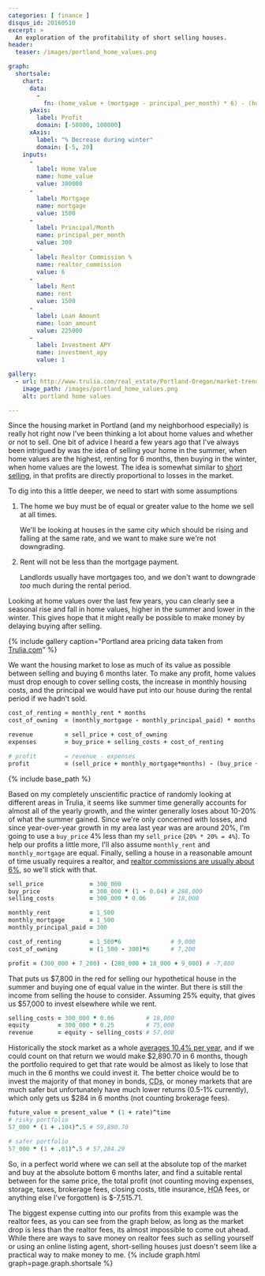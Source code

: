 ```yaml
---
categories: [ finance ]
disqus_id: 20160510
excerpt: >
  An exploration of the profitability of short selling houses.
header:
  teaser: /images/portland_home_values.png

graph:
  shortsale:
    chart:
      data:
        -
          fn: (home_value + (mortgage - principal_per_month) * 6) - (home_value * (100 - x)/100 + home_value * realtor_commission/100 + rent * 6) + ((home_value - loan_amount) - home_value*realtor_commission/100)*(nthRoot(1+investment_apy/100, 2) - 1)
      yAxis:
        label: Profit
        domain: [-50000, 100000]
      xAxis:
        label: "% Decrease during winter"
        domain: [-5, 20]
    inputs:
      -
        label: Home Value
        name: home_value
        value: 300000
      -
        label: Mortgage
        name: mortgage
        value: 1500
      -
        label: Principal/Month
        name: principal_per_month
        value: 300
      -
        label: Realtor Commission %
        name: realtor_commission
        value: 6
      -
        label: Rent
        name: rent
        value: 1500
      -
        label: Loan Amount
        name: loan_amount
        value: 225000
      -
        label: Investment APY
        name: investment_apy
        value: 1

gallery:
  - url: http://www.trulia.com/real_estate/Portland-Oregon/market-trends/
    image_path: /images/portland_home_values.png
    alt: portland home values 

---
```

Since the housing market in Portland (and my neighborhood especially) is really
hot right now I've been thinking a lot about home values and whether or not to sell.
One bit of advice I heard a few years ago that I've always been intrigued by was the
idea of selling your home in the summer, when home values are the highest, renting
for 6 months, then buying in the winter, when home values are the lowest. The idea is
somewhat similar to [short selling](https://en.wikipedia.org/wiki/Short_(finance)), 
in that profits are directly proportional to losses in the market.

To dig into this a little deeper, we need to start with some assumptions

  1. The home we buy must be of equal or greater value to the home we sell at all times.

     We'll be looking at houses in the same city which should be rising and falling
     at the same rate, and we want to make sure we're not downgrading.

  2. Rent will not be less than the mortgage payment.
  
     Landlords usually have mortgages too, and we don't want to downgrade _too_
     much during the rental period.

Looking at home values over the last few years, you can clearly see a seasonal rise and fall in home values,
higher in the summer and lower in the winter.  This gives hope that it might really
be possible to make money by delaying buying after selling.

{% include gallery caption="Portland area pricing data taken from [Trulia.com](http://www.trulia.com)" %}

We want the housing market to lose as much of its value as possible between selling and buying 6 months later.  To make any profit, home values must drop enough to cover selling costs, the increase in monthly housing costs, and the principal we would have put into our house during the rental period if we hadn't sold.

```ruby
cost_of_renting = monthly_rent * months
cost_of_owning  = (monthly_mortgage - monthly_principal_paid) * months

revenue         = sell_price + cost_of_owning
expenses        = buy_price + selling_costs + cost_of_renting

# profit        = revenue - expenses
profit          = (sell_price + monthly_mortgage*months) - (buy_price + selling_costs + monthly_rent*months - monthly_principal_paid*months)
```

{% include base_path %}

Based on my completely unscientific practice of randomly looking at different
areas in Trulia, it seems like summer time generally accounts for almost all of
the yearly growth, and the winter generally loses about 10-20% of what the
summer gained.  Since we're only concerned with losses, and since year-over-year
growth in my area last year was are around 20%, I'm going to use a `buy_price`
4% less than my `sell_price` (`20% * 20% = 4%`). To help our profits a little
more, I'll also assume `monthly_rent` and `monthly_mortgage` are equal.  Finally,
selling a house in a reasonable amount of time usually requires a realtor, and
[realtor commissions are usually about 6%](http://www.mortgagecalculator.biz/c/commissions.php), so we'll stick with that.

```ruby
sell_price             = 300_000
buy_price              = 300_000 * (1 - 0.04) # 288,000
selling_costs          = 300_000 * 0.06       # 18,000

monthly_rent           = 1_500
monthly_mortgage       = 1_500
monthly_principal_paid = 300

cost_of_renting        = 1_500*6              # 9,000
cost_of_owning         = (1_500 - 300)*6      # 7,200

profit = (300_000 + 7_200) - (288_000 + 18_000 + 9_000) # -7,800
```

That puts us $7,800 in the red for selling our hypothetical house in the summer and
buying one of equal value in the winter.  But there is still the income from selling
the house to consider.  Assuming 25% equity, that gives us $57,000 to invest elsewhere while we rent.

```ruby
selling_costs = 300_000 * 0.06         # 18,000
equity        = 300_000 * 0.25         # 75,000
revenue       = equity - selling_costs # 57,000
```

Historically the stock market as a whole [averages 10.4% per year](http://www.stockpickssystem.com/historical-rate-of-return/),
and if we could count on that return we would make $2,890.70 in 6 months, though
the portfolio required to get that rate would be almost as likely to lose
that much in the 6 months we could invest it.  The better choice would be to invest
the majority of that money in bonds, <abbr title="Certificates of Deposit">CDs</abbr>, or money markets that are much safer but
unfortunately have much lower returns (0.5-1% currently), which only gets us $284
in 6 months (not counting brokerage fees).

```ruby
future_value = present_value * (1 + rate)^time
# risky portfolio
57_000 * (1 + .104)^.5 # 59,890.70

# safer portfolio
57_000 * (1 + .01)^.5 # 57,284.29
```

So, in a perfect world where we can sell at the absolute top of the market and
buy at the absolute bottom 6 months later, and find a suitable rental between for
the same price, the total profit (not counting moving expenses, storage, taxes,
brokerage fees, closing costs, title insurance, <abbr title="Home Owner's Association">HOA</abbr> fees, or anything else I've
forgotten) is $-7,515.71.

The biggest expense cutting into our profits from this example was the realtor
fees, as you can see from the graph below, as long as the market drop is less
than the realtor fees, its almost impossible to come out ahead.  While there
are ways to save money on realtor fees such as selling yourself or using an
online listing agent, short-selling houses just doesn't seem like a practical
way to make money to me.
{% include graph.html graph=page.graph.shortsale %}

